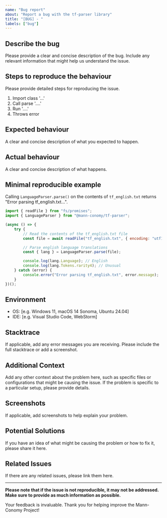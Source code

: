 ```yaml
---
name: "Bug report"
about: "Report a bug with the tf-parser library"
title: "[BUG] - "
labels: ["bug"]
---
```


## Describe the bug

Please provide a clear and concise description of the bug. Include any relevant information that might help us understand the issue.

## Steps to reproduce the behaviour

Please provide detailed steps for reproducing the issue.
1. Import class '...'
2. Call parse '....'
3. Run '....'
4. Throws error

## Expected behaviour

A clear and concise description of what you expected to happen.

## Actual behaviour

A clear and concise description of what happens.

## Minimal reproducible example
Calling `LanguageParser.parse()` on the contents of `tf_english.txt` returns "Error parsing tf_english.txt...".
```js
import { readFile } from "fs/promises";
import { LanguageParser } from "@mann-conomy/tf-parser";

(async () => {
    try {
        // Read the contents of the tf_english.txt file
        const file = await readFile("tf_english.txt", { encoding: "utf16le" });

        // Parse english language translations
        const { lang } = LanguageParser.parse(file);

        console.log(lang.Language); // English
        console.log(lang.Tokens.rarity4); // Unusual
    } catch (error) {
        console.error("Error parsing tf_english.txt", error.message);
    }
})();
```

## Environment

- OS: [e.g. Windows 11, macOS 14 Sonoma, Ubuntu 24.04]
- IDE: [e.g. Visual Studio Code, WebStorm]

## Stacktrace

If applicable, add any error messages you are receiving. Please include the full stacktrace or add a screenshot.

## Additional Context

Add any other context about the problem here, such as specific files or configurations that might be causing the issue. If the problem is specific to a particular setup, please provide details.

## Screenshots

If applicable, add screenshots to help explain your problem.

## Potential Solutions

If you have an idea of what might be causing the problem or how to fix it, please share it here.

## Related Issues

If there are any related issues, please link them here.

---

**Please note that if the issue is not reproducible, it may not be addressed. Make sure to provide as much information as possible.**

Your feedback is invaluable. Thank you for helping improve the Mann-Conomy Project!

